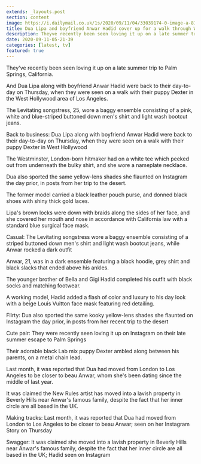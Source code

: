 ```yaml
---
extends: _layouts.post
section: content
image: https://i.dailymail.co.uk/1s/2020/09/11/04/33039174-0-image-a-81_1599796622510.jpg 
title: Dua Lipa and boyfriend Anwar Hadid cover up for a walk through West Hollywood with their puppy 
description: Theyve recently been seen loving it up on a late summer trip to Palm Springs, California. Dua Lipa along with boyfriend Anwar Hadid were back to their day-to-day on Thursday. 
date: 2020-09-11-05-21-39 
categories: [latest, tv] 
featured: true 
--- 
```

They've recently been seen loving it up on a late summer trip to Palm Springs, California. 

And Dua Lipa along with boyfriend Anwar Hadid were back to their day-to-day on Thursday, when they were seen on a walk with their puppy Dexter in the West Hollywood area of Los Angeles.

The Levitating songstress, 25, wore a baggy ensemble consisting of a pink, white and blue-striped buttoned down men's shirt and light wash bootcut jeans.

Back to business: Dua Lipa along with boyfriend Anwar Hadid were back to their day-to-day on Thursday, when they were seen on a walk with their puppy Dexter in West Hollywood

The Westminster, London-born hitmaker had on a white tee which peeked out from underneath the bulky shirt, and she wore a nameplate necklace.

Dua also sported the same yellow-lens shades she flaunted on Instagram the day prior, in posts from her trip to the desert.

The former model carried a black leather pouch purse, and donned black shoes with shiny thick gold laces.

Lipa's brown locks were down with braids along the sides of her face, and she covered her mouth and nose in accordance with California law with a standard blue surgical face mask.

Casual: The Levitating songstress wore a baggy ensemble consisting of a striped buttoned down men's shirt and light wash bootcut jeans, while Anwar rocked a dark outfit

Anwar, 21, was in a dark ensemble featuring a black hoodie, grey shirt and black slacks that ended above his ankles.

The younger brother of Bella and Gigi Hadid completed his outfit with black socks and matching footwear.

A working model, Hadid added a flash of color and luxury to his day look with a beige Louis Vuitton face mask featuring red detailing. 

Flirty: Dua also sported the same kooky yellow-lens shades she flaunted on Instagram the day prior, in posts from her recent trip to the desert

Cute pair: They were recently seen loving it up on Instagram on their late summer escape to Palm Springs

Their adorable black Lab mix puppy Dexter ambled along between his parents, on a metal chain lead.

Last month, it was reported that Dua had moved from London to Los Angeles to be closer to beau Anwar, whom she's been dating since the middle of last year.

It was claimed the New Rules artist has moved into a lavish property in Beverly Hills near Anwar's famous family, despite the fact that her inner circle are all based in the UK.   

Making tracks: Last month, it was reported that Dua had moved from London to Los Angeles to be closer to beau Anwar; seen on her Instagram Story on Thursday

Swagger: It was claimed she moved into a lavish property in Beverly Hills near Anwar's famous family, despite the fact that her inner circle are all based in the UK; Hadid seen on Instagram 

